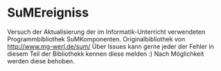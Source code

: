 SuMEreigniss
============

Versuch der Aktualisierung der im Informatik-Unterricht verwendeten Programmbibliothek SuMKomponenten.  Originalbibliothek von http://www.mg-werl.de/sum/  Über Issues kann gerne jeder der Fehler in diesem Teil der Bibliothekk kennen diese melden :) Nach Möglichkeit werden diese behoben.
